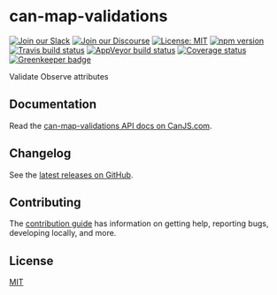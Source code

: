 # can-map-validations

[![Join our Slack](https://img.shields.io/badge/slack-join%20chat-611f69.svg)](https://www.bitovi.com/community/slack?utm_source=badge&utm_medium=badge&utm_campaign=pr-badge&utm_content=badge)
[![Join our Discourse](https://img.shields.io/discourse/https/forums.bitovi.com/posts.svg)](https://forums.bitovi.com/?utm_source=badge&utm_medium=badge&utm_campaign=pr-badge&utm_content=badge)
[![License: MIT](https://img.shields.io/badge/license-MIT-blue.svg)](https://github.com/canjs/can-map-validations/blob/master/LICENSE.md)
[![npm version](https://badge.fury.io/js/can-map-validations.svg)](https://www.npmjs.com/package/can-map-validations)
[![Travis build status](https://travis-ci.org/canjs/can-map-validations.svg?branch=master)](https://travis-ci.org/canjs/can-map-validations)
[![AppVeyor build status](https://ci.appveyor.com/api/projects/status/github/canjs/can-map-validations?branch=master&svg=true)](https://ci.appveyor.com/project/matthewp/can-map-validations)
[![Coverage status](https://coveralls.io/repos/github/canjs/can-map-validations/badge.svg?branch=master)](https://coveralls.io/github/canjs/can-map-validations?branch=master)
[![Greenkeeper badge](https://badges.greenkeeper.io/canjs/can-map-validations.svg)](https://greenkeeper.io/)

Validate Observe attributes

## Documentation

Read the [can-map-validations API docs on CanJS.com](https://canjs.com/doc/can-map-validations.html).

## Changelog

See the [latest releases on GitHub](https://github.com/canjs/can-map-validations/releases).

## Contributing

The [contribution guide](https://github.com/canjs/can-map-validations/blob/master/CONTRIBUTING.md) has information on getting help, reporting bugs, developing locally, and more.

## License

[MIT](https://github.com/canjs/can-map-validations/blob/master/LICENSE.md)
